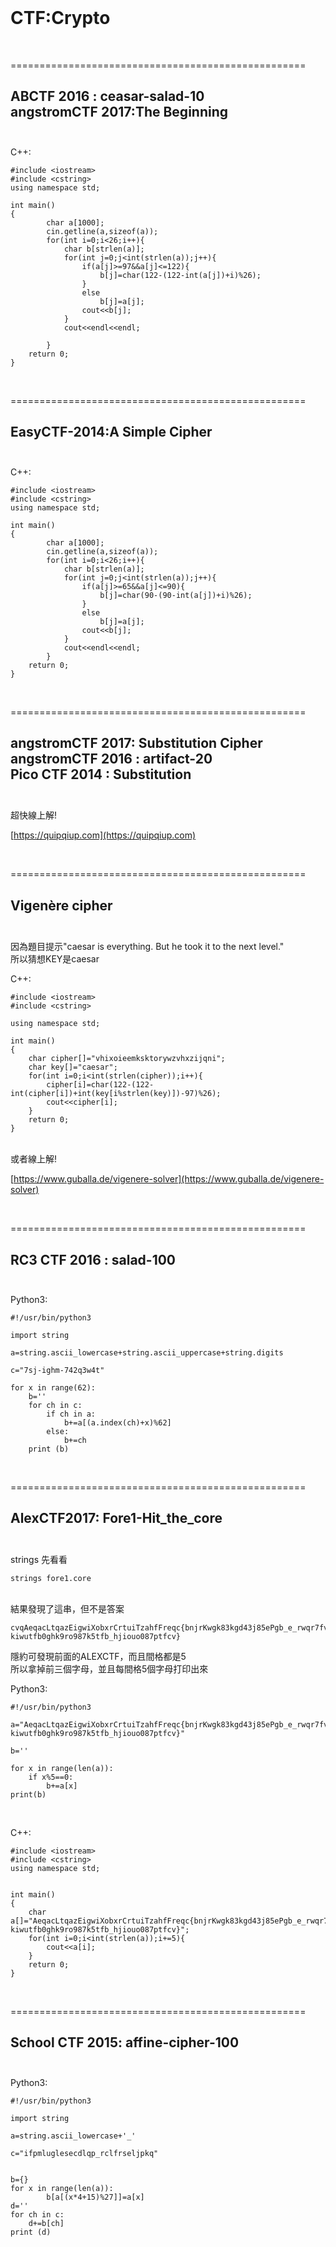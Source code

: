 <br/>

# CTF:Crypto


<br />

===================================================

ABCTF 2016 : ceasar-salad-10<br />
angstromCTF 2017:The Beginning<br /><br />
---------------------------------------------------

C++:
```
#include <iostream>
#include <cstring>
using namespace std;

int main()
{
		char a[1000];
		cin.getline(a,sizeof(a));
		for(int i=0;i<26;i++){
			char b[strlen(a)];
			for(int j=0;j<int(strlen(a));j++){
				if(a[j]>=97&&a[j]<=122){
					b[j]=char(122-(122-int(a[j])+i)%26);
				}
				else
					b[j]=a[j];
				cout<<b[j];
			}
			cout<<endl<<endl;

		}
	return 0;
}
```

<br />

===================================================

EasyCTF-2014:A Simple Cipher<br /><br />
---------------------------------------------------

C++:
```
#include <iostream>
#include <cstring>
using namespace std;

int main()
{
		char a[1000];
		cin.getline(a,sizeof(a));
		for(int i=0;i<26;i++){
			char b[strlen(a)];
			for(int j=0;j<int(strlen(a));j++){
				if(a[j]>=65&&a[j]<=90){
					b[j]=char(90-(90-int(a[j])+i)%26);
				}
				else
					b[j]=a[j];
				cout<<b[j];
			}
			cout<<endl<<endl;
		}
	return 0;
}
```

<br />


===================================================

angstromCTF 2017: Substitution Cipher<br />
angstromCTF 2016 : artifact-20<br />
Pico CTF 2014 : Substitution<br /><br />
---------------------------------------------------
超快線上解!<br />

[https://quipqiup.com](https://quipqiup.com)

<br />

===================================================

Vigenère cipher<br /><br />
---------------------------------------------------

因為題目提示"caesar is everything. But he took it to the next level."<br />
所以猜想KEY是caesar

C++:
```
#include <iostream>
#include <cstring>

using namespace std;

int main()
{
	char cipher[]="vhixoieemksktorywzvhxzijqni";
	char key[]="caesar";
	for(int i=0;i<int(strlen(cipher));i++){
		cipher[i]=char(122-(122-int(cipher[i])+int(key[i%strlen(key)])-97)%26);
		cout<<cipher[i];
	}
	return 0;
}
```

<br />
或者線上解!<br />

[https://www.guballa.de/vigenere-solver](https://www.guballa.de/vigenere-solver)

<br />


===================================================

RC3 CTF 2016 : salad-100<br /><br />
---------------------------------------------------

Python3:
```
#!/usr/bin/python3

import string

a=string.ascii_lowercase+string.ascii_uppercase+string.digits

c="7sj-ighm-742q3w4t"

for x in range(62):
    b=''
    for ch in c:
        if ch in a:
            b+=a[(a.index(ch)+x)%62]
        else:
            b+=ch
    print (b)

```


<br />




===================================================

AlexCTF2017: Fore1-Hit_the_core<br /><br />
---------------------------------------------------

strings 先看看

```
strings fore1.core
```
<br />
結果發現了這串，但不是答案

```
cvqAeqacLtqazEigwiXobxrCrtuiTzahfFreqc{bnjrKwgk83kgd43j85ePgb_e_rwqr7fvbmHjklo3tews_hmkogooyf0vbnk0ii87Drfgh_n kiwutfb0ghk9ro987k5tfb_hjiouo087ptfcv}
```

隱約可發現前面的ALEXCTF，而且間格都是5<br />
所以拿掉前三個字母，並且每間格5個字母打印出來


Python3:

```
#!/usr/bin/python3

a="AeqacLtqazEigwiXobxrCrtuiTzahfFreqc{bnjrKwgk83kgd43j85ePgb_e_rwqr7fvbmHjklo3tews_hmkogooyf0vbnk0ii87Drfgh_n kiwutfb0ghk9ro987k5tfb_hjiouo087ptfcv}"

b=''

for x in range(len(a)):
    if x%5==0:
        b+=a[x]
print(b)

```



<br />




C++:
```
#include <iostream>
#include <cstring>
using namespace std;


int main()
{
	char a[]="AeqacLtqazEigwiXobxrCrtuiTzahfFreqc{bnjrKwgk83kgd43j85ePgb_e_rwqr7fvbmHjklo3tews_hmkogooyf0vbnk0ii87Drfgh_n kiwutfb0ghk9ro987k5tfb_hjiouo087ptfcv}";
	for(int i=0;i<int(strlen(a));i+=5){
		cout<<a[i];
	}
	return 0;
}
```

<br />

===================================================

School CTF 2015: affine-cipher-100<br /><br />
---------------------------------------------------

Python3:
```
#!/usr/bin/python3

import string

a=string.ascii_lowercase+'_'

c="ifpmluglesecdlqp_rclfrseljpkq"


b={}
for x in range(len(a)):
        b[a[(x*4+15)%27]]=a[x]
d=''
for ch in c:
    d+=b[ch]
print (d)

```

<br />







